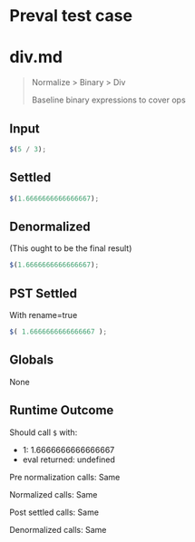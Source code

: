 # Preval test case

# div.md

> Normalize > Binary > Div
>
> Baseline binary expressions to cover ops

## Input

`````js filename=intro
$(5 / 3);
`````


## Settled


`````js filename=intro
$(1.6666666666666667);
`````


## Denormalized
(This ought to be the final result)

`````js filename=intro
$(1.6666666666666667);
`````


## PST Settled
With rename=true

`````js filename=intro
$( 1.6666666666666667 );
`````


## Globals


None


## Runtime Outcome


Should call `$` with:
 - 1: 1.6666666666666667
 - eval returned: undefined

Pre normalization calls: Same

Normalized calls: Same

Post settled calls: Same

Denormalized calls: Same
